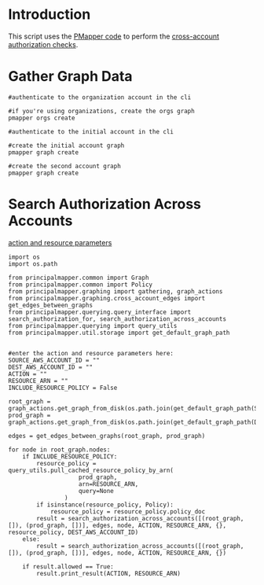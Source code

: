 # Introduction
This script uses the [PMapper code](https://github.com/nccgroup/PMapper#installation-from-source-code) to perform the [cross-account authorization checks](https://github.com/nccgroup/PMapper/wiki/Frequently-Asked-Questions#how-do-i-do-cross-account-authorization-checks).

# Gather Graph Data

```
#authenticate to the organization account in the cli

#if you're using organizations, create the orgs graph
pmapper orgs create

#authenticate to the initial account in the cli

#create the initial account graph
pmapper graph create

#create the second account graph
pmapper graph create

```

# Search Authorization Across Accounts

[action and resource parameters](https://github.com/nccgroup/PMapper/wiki/CLI-Reference#argquery) 

```
import os
import os.path

from principalmapper.common import Graph
from principalmapper.common import Policy
from principalmapper.graphing import gathering, graph_actions
from principalmapper.graphing.cross_account_edges import get_edges_between_graphs
from principalmapper.querying.query_interface import search_authorization_for, search_authorization_across_accounts
from principalmapper.querying import query_utils
from principalmapper.util.storage import get_default_graph_path


#enter the action and resource parameters here:
SOURCE_AWS_ACCOUNT_ID = ""
DEST_AWS_ACCOUNT_ID = ""
ACTION = ""
RESOURCE_ARN = ""
INCLUDE_RESOURCE_POLICY = False

root_graph = graph_actions.get_graph_from_disk(os.path.join(get_default_graph_path(SOURCE_AWS_ACCOUNT_ID)))
prod_graph = graph_actions.get_graph_from_disk(os.path.join(get_default_graph_path(DEST_AWS_ACCOUNT_ID)))

edges = get_edges_between_graphs(root_graph, prod_graph)

for node in root_graph.nodes:
    if INCLUDE_RESOURCE_POLICY:
        resource_policy = query_utils.pull_cached_resource_policy_by_arn(
                    prod_graph,
                    arn=RESOURCE_ARN,
                    query=None
                )
        if isinstance(resource_policy, Policy):
            resource_policy = resource_policy.policy_doc
        result = search_authorization_across_accounts([(root_graph, []), (prod_graph, [])], edges, node, ACTION, RESOURCE_ARN, {}, resource_policy, DEST_AWS_ACCOUNT_ID)
    else:
        result = search_authorization_across_accounts([(root_graph, []), (prod_graph, [])], edges, node, ACTION, RESOURCE_ARN, {})

    if result.allowed == True:
        result.print_result(ACTION, RESOURCE_ARN)
```
